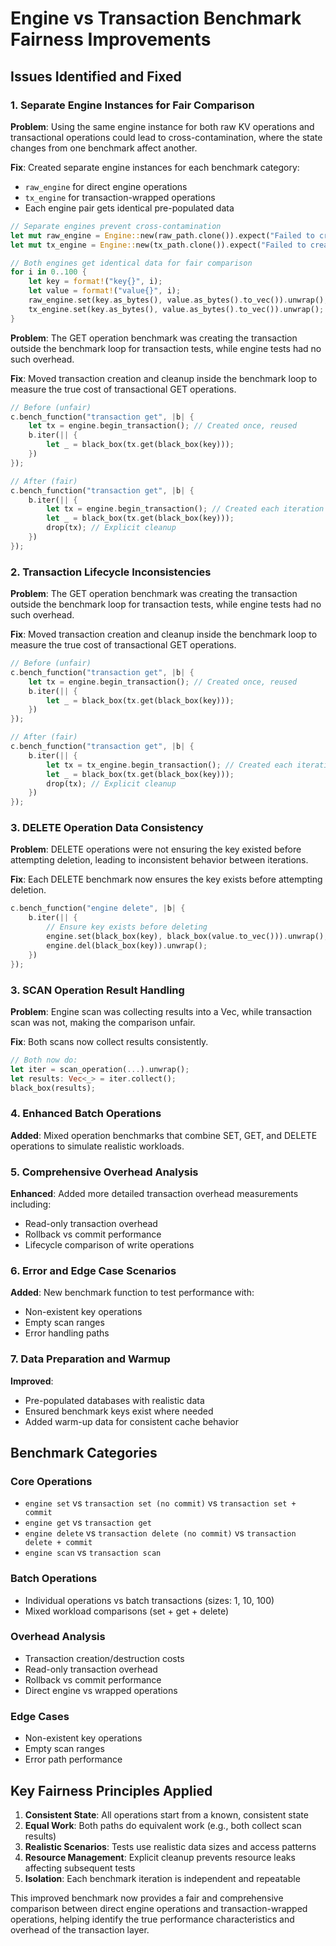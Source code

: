# Engine vs Transaction Benchmark Fairness Improvements

## Issues Identified and Fixed

### 1. **Separate Engine Instances for Fair Comparison**

**Problem**: Using the same engine instance for both raw KV operations and transactional operations could lead to cross-contamination, where the state changes from one benchmark affect another.

**Fix**: Created separate engine instances for each benchmark category:
- `raw_engine` for direct engine operations  
- `tx_engine` for transaction-wrapped operations
- Each engine pair gets identical pre-populated data

```rust
// Separate engines prevent cross-contamination
let mut raw_engine = Engine::new(raw_path.clone()).expect("Failed to create raw engine");
let mut tx_engine = Engine::new(tx_path.clone()).expect("Failed to create tx engine");

// Both engines get identical data for fair comparison
for i in 0..100 {
    let key = format!("key{}", i);
    let value = format!("value{}", i);
    raw_engine.set(key.as_bytes(), value.as_bytes().to_vec()).unwrap();
    tx_engine.set(key.as_bytes(), value.as_bytes().to_vec()).unwrap();
}
```

**Problem**: The GET operation benchmark was creating the transaction outside the benchmark loop for transaction tests, while engine tests had no such overhead.

**Fix**: Moved transaction creation and cleanup inside the benchmark loop to measure the true cost of transactional GET operations.

```rust
// Before (unfair)
c.bench_function("transaction get", |b| {
    let tx = engine.begin_transaction(); // Created once, reused
    b.iter(|| {
        let _ = black_box(tx.get(black_box(key)));
    })
});

// After (fair)
c.bench_function("transaction get", |b| {
    b.iter(|| {
        let tx = engine.begin_transaction(); // Created each iteration
        let _ = black_box(tx.get(black_box(key)));
        drop(tx); // Explicit cleanup
    })
});
```

### 2. **Transaction Lifecycle Inconsistencies**

**Problem**: The GET operation benchmark was creating the transaction outside the benchmark loop for transaction tests, while engine tests had no such overhead.

**Fix**: Moved transaction creation and cleanup inside the benchmark loop to measure the true cost of transactional GET operations.

```rust
// Before (unfair)
c.bench_function("transaction get", |b| {
    let tx = engine.begin_transaction(); // Created once, reused
    b.iter(|| {
        let _ = black_box(tx.get(black_box(key)));
    })
});

// After (fair)
c.bench_function("transaction get", |b| {
    b.iter(|| {
        let tx = tx_engine.begin_transaction(); // Created each iteration
        let _ = black_box(tx.get(black_box(key)));
        drop(tx); // Explicit cleanup
    })
});
```

### 3. **DELETE Operation Data Consistency**

**Problem**: DELETE operations were not ensuring the key existed before attempting deletion, leading to inconsistent behavior between iterations.

**Fix**: Each DELETE benchmark now ensures the key exists before attempting deletion.

```rust
c.bench_function("engine delete", |b| {
    b.iter(|| {
        // Ensure key exists before deleting
        engine.set(black_box(key), black_box(value.to_vec())).unwrap();
        engine.del(black_box(key)).unwrap();
    })
});
```

### 3. **SCAN Operation Result Handling**

**Problem**: Engine scan was collecting results into a Vec, while transaction scan was not, making the comparison unfair.

**Fix**: Both scans now collect results consistently.

```rust
// Both now do:
let iter = scan_operation(...).unwrap();
let results: Vec<_> = iter.collect();
black_box(results);
```

### 4. **Enhanced Batch Operations**

**Added**: Mixed operation benchmarks that combine SET, GET, and DELETE operations to simulate realistic workloads.

### 5. **Comprehensive Overhead Analysis**

**Enhanced**: Added more detailed transaction overhead measurements including:
- Read-only transaction overhead
- Rollback vs commit performance
- Lifecycle comparison of write operations

### 6. **Error and Edge Case Scenarios**

**Added**: New benchmark function to test performance with:
- Non-existent key operations  
- Empty scan ranges
- Error handling paths

### 7. **Data Preparation and Warmup**

**Improved**: 
- Pre-populated databases with realistic data
- Ensured benchmark keys exist where needed
- Added warm-up data for consistent cache behavior

## Benchmark Categories

### Core Operations
- `engine set` vs `transaction set (no commit)` vs `transaction set + commit`
- `engine get` vs `transaction get` 
- `engine delete` vs `transaction delete (no commit)` vs `transaction delete + commit`
- `engine scan` vs `transaction scan`

### Batch Operations  
- Individual operations vs batch transactions (sizes: 1, 10, 100)
- Mixed workload comparisons (set + get + delete)

### Overhead Analysis
- Transaction creation/destruction costs
- Read-only transaction overhead
- Rollback vs commit performance
- Direct engine vs wrapped operations

### Edge Cases
- Non-existent key operations
- Empty scan ranges  
- Error path performance

## Key Fairness Principles Applied

1. **Consistent State**: All operations start from a known, consistent state
2. **Equal Work**: Both paths do equivalent work (e.g., both collect scan results)
3. **Realistic Scenarios**: Tests use realistic data sizes and access patterns
4. **Resource Management**: Explicit cleanup prevents resource leaks affecting subsequent tests
5. **Isolation**: Each benchmark iteration is independent and repeatable

This improved benchmark now provides a fair and comprehensive comparison between direct engine operations and transaction-wrapped operations, helping identify the true performance characteristics and overhead of the transaction layer.
